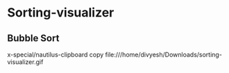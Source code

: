 # Sorting-visualizer

## Bubble Sort

x-special/nautilus-clipboard
copy
file:///home/divyesh/Downloads/sorting-visualizer.gif




